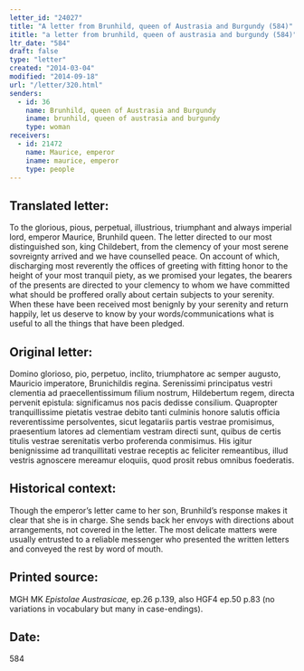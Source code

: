 ```yaml
---
letter_id: "24027"
title: "A letter from Brunhild, queen of Austrasia and Burgundy (584)"
ititle: "a letter from brunhild, queen of austrasia and burgundy (584)"
ltr_date: "584"
draft: false
type: "letter"
created: "2014-03-04"
modified: "2014-09-18"
url: "/letter/320.html"
senders:
  - id: 36
    name: Brunhild, queen of Austrasia and Burgundy
    iname: brunhild, queen of austrasia and burgundy
    type: woman
receivers:
  - id: 21472
    name: Maurice, emperor
    iname: maurice, emperor
    type: people
---
```

<h2> Translated letter:</h2>To the glorious, pious, perpetual, illustrious, triumphant and always imperial lord, emperor Maurice, Brunhild queen.
The letter directed to our most distinguished son, king Childebert, from the clemency of your most serene sovreignty arrived and we have counselled peace.  On account of which, discharging most reverently the offices of greeting with fitting honor to the height of your most tranquil piety, as we promised your legates, the bearers of the presents are directed to your clemency to whom we have committed what should be proffered orally about certain subjects to your serenity.  When these have been received most benignly by your serenity and return happily, let us deserve to know by your words/communications what is useful to all the things that have been pledged.
<h2 class="mt-4"> Original letter:</h2>Domino glorioso, pio, perpetuo, inclito, triumphatore ac semper augusto, Mauricio imperatore, Brunichildis regina.
Serenissimi principatus vestri clementia ad praecellentissimum filium nostrum, Hildebertum regem, directa pervenit epistula: significamus nos pacis dedisse consilium. Quapropter tranquillissime pietatis vestrae debito tanti culminis honore salutis officia reverentissime persolventes, sicut legatariis partis vestrae promisimus, praesentium latores ad clementiam vestram directi sunt, quibus de certis titulis vestrae serenitatis verbo proferenda conmisimus. His igitur benignissime ad tranquillitati vestrae receptis ac feliciter remeantibus, illud vestris agnoscere mereamur eloquiis, quod prosit rebus omnibus foederatis.
<h2 class="mt-4"> Historical context:</h2>Though the emperor’s letter came to her son, Brunhild’s response makes it clear that she is in charge.  She sends back her envoys with directions about arrangements, not covered in the letter.  The most delicate matters were usually entrusted to a reliable messenger who presented the written letters and conveyed the rest by word of mouth.
<h2 class="mt-4"> Printed source:</h2><p>MGH MK <em>Epistolae Austrasicae,</em> ep.26 p.139, also HGF4 ep.50 p.83 (no variations in vocabulary but many in case-endings).</p><h2 class="mt-4"> Date:</h2>584